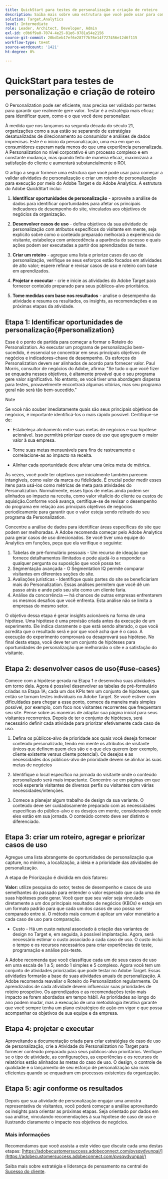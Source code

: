 ```yaml
---
title: QuickStart para testes de personalização e criação de roteiro
description: Saiba mais sobre uma estrutura que você pode usar para começar a validar atividades de personalização e criar um roteiro de personalização para execução por meio do Adobe Target e do Adobe Analytics.
solution: Target,Analytics
level: Intermediate
role: Leader, Architect, Developer, Admin
exl-id: c0b6f9a0-7074-4e25-81e6-9781a54e2156
source-git-commit: 20bd1eb17ef6e287f7b76e14f727456e12d6f115
workflow-type: tm+mt
source-wordcount: '1421'
ht-degree: 0%

---
```


# QuickStart para testes de personalização e criação de roteiro

O Personalization pode ser eficiente, mas precisa ser validado por testes para garantir que realmente gere valor. Testar é a estratégia mais eficaz para identificar quem, como e o que você deve personalizar.

À medida que nos lançamos na segunda década do século 21, organizações como a sua estão se separando de estratégias desatualizadas de direcionamento ao consumidor e análises de dados imprecisas. Este é o início da personalização, uma era em que os consumidores esperam nada menos do que uma experiência personalizada. A Personalization no nível corporativo é um processo complexo e em constante mudança, mas quando feito de maneira eficaz, maximizará a satisfação do cliente e aumentará substancialmente o ROI.

O artigo a seguir fornece uma estrutura que você pode usar para começar a validar atividades de personalização e criar um roteiro de personalização para execução por meio do Adobe Target e do Adobe Analytics. A estrutura do Adobe QuickStart inclui:

1. **Identificar oportunidades de personalização** - aproveite a análise de dados para identificar oportunidades para afetar os principais indicadores de desempenho do site, vinculados aos objetivos de negócios da organização.

1. **Desenvolver casos de uso** - defina objetivos da sua atividade de personalização com atributos específicos do visitante em mente, seja explícito sobre como o conteúdo preparado melhorará a experiência do visitante, estabeleça com antecedência a aparência do sucesso e quais ações podem ser executadas a partir dos aprendizados de teste.

1. **Criar um roteiro** - agregue uma lista e priorize casos de uso de personalização, verifique se seus esforços estão focados em atividades de alto valor; espere refinar e revisar casos de uso e roteiro com base em aprendizados.

1. **Projetar e executar** - crie e inicie as atividades do Adobe Target para fornecer conteúdo preparado para seus públicos-alvo prioritários.

1. **Tome medidas com base nos resultados** - analise o desempenho da atividade e resuma os resultados, os insights, as recomendações e as próximas etapas da atividade.

## Etapa 1: Identificar oportunidades de personalização{#personalization}

Esse é o ponto de partida para começar a formar o Roteiro do Personalization. Ao executar um programa de personalização bem-sucedido, é essencial se concentrar em seus principais objetivos de negócios e indicadores-chave de desempenho. Os esforços do Personalization devem ser alinhados de acordo para fornecer valor. Paul Morris, consultor de negócios do Adobe, afirma: &quot;Se tudo o que você fizer se enquadra nesses objetivos, é altamente provável que o seu programa gere valor significativo. No entanto, se você tiver uma abordagem dispersa para testes, provavelmente encontrará algumas vitórias, mas seu programa geral não será tão bem-sucedido.&quot;

>[!NOTE]
>
>Se você não souber imediatamente quais são seus principais objetivos de negócios, é importante identificá-los o mais rápido possível. Certifique-se de:


* Estabeleça alinhamento entre suas metas de negócios e sua hipótese acionável. Isso permitirá priorizar casos de uso que agreguem o maior valor à sua empresa.

* Torne suas metas mensuráveis para fins de rastreamento e correlacione-as ao impacto na receita.

* Alinhar cada oportunidade deve afetar uma única meta de métrica.

Às vezes, você pode ter objetivos que inicialmente também parecem intangíveis, como valor da marca ou fidelidade. É crucial poder medir esses itens para usá-los como métricas de meta para atividades do Personalization. Normalmente, esses tipos de metas ainda podem ser alinhados ao impacto na receita, como valor vitalício do cliente ou custos de aquisição.Conforme você avança, certifique-se de revisar o desempenho do programa em relação aos principais objetivos de negócios periodicamente para garantir que o valor esteja sendo retirado do seu programa da Personalization.

Concentre a análise de dados para identificar áreas específicas do site que podem ser melhoradas. A Adobe recomenda começar pelo Adobe Analytics para gerar casos de uso direcionados. Se você tiver uma equipe do Analytics em funções, peça que ela verifique o seguinte:

1. Tabelas de pré-formulário pessoais - Um recurso de ideação que fornece detalhamentos ilimitados e pode ajudá-lo a responder a qualquer pergunta ou suposição que você possa ter.
1. Segmentação avançada - O Segmentation IQ permite comparar visitantes em diferentes seções do site.
1. Avaliações jurísticas - Identifique quais partes do site se beneficiariam mais do Personalization. Essas análises permitem que você dê um passo atrás e ande pelo seu site como um cliente faria.
1. Análise da concorrência — há chances de outras empresas enfrentarem os mesmos desafios que você enfrenta. Esta análise não se limita a empresas do mesmo setor.

O objetivo dessa etapa é gerar insights acionáveis na forma de uma hipótese. Uma hipótese é uma previsão criada antes da execução de um experimento. Ele indica claramente o que está sendo alterado, o que você acredita que o resultado será e por que você acha que é o caso. A execução do experimento comprovará ou desaprovará sua hipótese. No final desta etapa, você deve ter um conjunto de hipóteses para oportunidades de personalização que melhorarão o site e a satisfação do visitante.

## Etapa 2: desenvolver casos de uso{#use-cases}

Comece com a hipótese gerada na Etapa 1 e desenvolva suas atividades em torno dela. Agora é possível desenvolver as tabelas de pré-formulário criadas na Etapa 1A; cada um dos KPIs tem um conjunto de hipóteses, que então se tornam testes individuais no Adobe Target. Se você estiver com dificuldades para chegar a esse ponto, comece da maneira mais simples possível, por exemplo, com foco nos visitantes recorrentes que frequentam seu site. Pense sobre as maneiras de adaptar sua página inicial para seus visitantes recorrentes. Depois de ter o conjunto de hipóteses, será necessário definir cada atividade para priorizar efetivamente cada caso de uso.

1. Defina os públicos-alvo de prioridade aos quais você deseja fornecer conteúdo personalizado, tendo em mente os atributos de visitante únicos que definem quem eles são e o que eles querem (por exemplo, cliente existente versus cliente potencial). Os desejos e as necessidades dos públicos-alvo de prioridade devem se alinhar às suas metas de negócios

1. Identifique o local específico na jornada do visitante onde o conteúdo personalizado será mais impactante. Concentre-se em páginas em que você esperaria visitantes de diversos perfis ou visitantes com várias necessidades/intenções.

1. Comece a planejar algum trabalho de design da sua variante. O conteúdo deve ser cuidadosamente preparado com as necessidades específicas do público-alvo e os desejos em mente, considerando onde eles estão em sua jornada. O conteúdo correto deve ser distinto e diferenciado.

## Etapa 3: criar um roteiro, agregar e priorizar casos de uso

Agregue uma lista abrangente de oportunidades de personalização que capture, no mínimo, a localização, a ideia e a prioridade das atividades de personalização.

A etapa de Priorização é dividida em dois fatores:

**Valor:** utilize pesquisa do setor, testes de desempenho e casos de uso semelhantes do passado para entender o valor esperado que cada uma de suas hipóteses pode gerar. Você quer que seu valor seja vinculado diretamente a um dos principais resultados de negócios (KBOs) e esteja em um formato padrão para que cada um dos casos de uso possa ser comparado entre si. O método mais comum é aplicar um valor monetário a cada caso de uso para comparação.

* Custo - Há um custo natural associado à criação das variantes de design no Target e, em seguida, à possível implantação. Agora, será necessário estimar o custo associado a cada caso de uso. O custo inclui o tempo e os recursos necessários para criar experiências de teste, programação e análise pós-teste.

A Adobe recomenda que você classifique cada um de seus casos de uso em uma escala de 1 a 5; sendo 1 simples e 5 complexo. Agora você tem um conjunto de atividades priorizadas que pode testar no Adobe Target. Essas atividades formarão a base de suas atividades anuais de personalização. A Adobe recomenda reavaliar o Roteiro do Personalization regularmente. Os aprendizados de cada atividade devem influenciar suas prioridades de roteiro prospetivo. Os aprendizados e as recomendações terão mais impacto se forem abordados em tempo hábil. As prioridades ao longo do ano podem mudar, mas a execução de uma metodologia iterativa garante que você sempre tenha um plano estratégico de ação em vigor e que possa acompanhar os objetivos de sua equipe e da empresa.

## Etapa 4: projetar e executar

Aproveitando a documentação criada para criar estratégias de caso de uso de personalização, crie a Atividade do Personalization no Target para fornecer conteúdo preparado para seus públicos-alvo prioritários. Verifique se o tipo de atividade, as configurações, as experiências e os recursos de relatórios estão alinhados às metas do caso de uso. O design, o controle de qualidade e o lançamento de seu esforço de personalização são mais eficientes quando se enquadram em processos existentes da organização.

## Etapa 5: agir conforme os resultados

Depois que sua atividade de personalização engajar uma amostra representativa de visitantes, você poderá começar a análise aproveitando os insights para orientar as próximas etapas. Seja orientado por dados em sua análise, vinculando recomendações à sua hipótese de caso de uso e ilustrando claramente o impacto nos objetivos de negócios.

### Mais informações

Recomendamos que você assista a este vídeo que discute cada uma destas etapas: [https://adobecustomersuccess.adobeconnect.com/pvsqvdvunpai/](https://adobecustomersuccess.adobeconnect.com/pvsqvdvunpai/)

Saiba mais sobre estratégia e liderança de pensamento na central de [Sucesso do cliente](https://experienceleague.adobe.com/docs/customer-success/customer-success/overview.html).